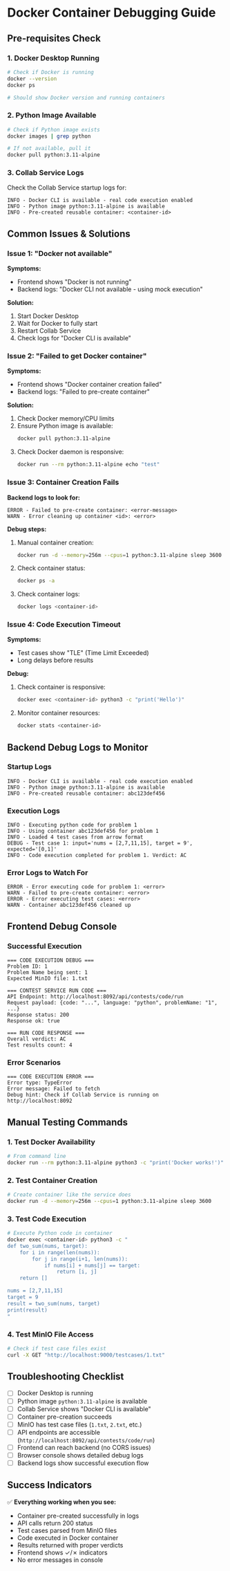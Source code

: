 # Docker Container Debugging Guide

## Pre-requisites Check

### 1. Docker Desktop Running
```bash
# Check if Docker is running
docker --version
docker ps

# Should show Docker version and running containers
```

### 2. Python Image Available
```bash
# Check if Python image exists
docker images | grep python

# If not available, pull it
docker pull python:3.11-alpine
```

### 3. Collab Service Logs
Check the Collab Service startup logs for:
```
INFO - Docker CLI is available - real code execution enabled
INFO - Python image python:3.11-alpine is available
INFO - Pre-created reusable container: <container-id>
```

## Common Issues & Solutions

### Issue 1: "Docker not available"
**Symptoms:**
- Frontend shows "Docker is not running"
- Backend logs: "Docker CLI not available - using mock execution"

**Solution:**
1. Start Docker Desktop
2. Wait for Docker to fully start
3. Restart Collab Service
4. Check logs for "Docker CLI is available"

### Issue 2: "Failed to get Docker container"
**Symptoms:**
- Frontend shows "Docker container creation failed"
- Backend logs: "Failed to pre-create container"

**Solution:**
1. Check Docker memory/CPU limits
2. Ensure Python image is available:
   ```bash
   docker pull python:3.11-alpine
   ```
3. Check Docker daemon is responsive:
   ```bash
   docker run --rm python:3.11-alpine echo "test"
   ```

### Issue 3: Container Creation Fails
**Backend logs to look for:**
```
ERROR - Failed to pre-create container: <error-message>
WARN - Error cleaning up container <id>: <error>
```

**Debug steps:**
1. Manual container creation:
   ```bash
   docker run -d --memory=256m --cpus=1 python:3.11-alpine sleep 3600
   ```
2. Check container status:
   ```bash
   docker ps -a
   ```
3. Check container logs:
   ```bash
   docker logs <container-id>
   ```

### Issue 4: Code Execution Timeout
**Symptoms:**
- Test cases show "TLE" (Time Limit Exceeded)
- Long delays before results

**Debug:**
1. Check container is responsive:
   ```bash
   docker exec <container-id> python3 -c "print('Hello')"
   ```
2. Monitor container resources:
   ```bash
   docker stats <container-id>
   ```

## Backend Debug Logs to Monitor

### Startup Logs
```
INFO - Docker CLI is available - real code execution enabled
INFO - Python image python:3.11-alpine is available  
INFO - Pre-created reusable container: abc123def456
```

### Execution Logs
```
INFO - Executing python code for problem 1
INFO - Using container abc123def456 for problem 1
INFO - Loaded 4 test cases from arrow format
DEBUG - Test case 1: input='nums = [2,7,11,15], target = 9', expected='[0,1]'
INFO - Code execution completed for problem 1. Verdict: AC
```

### Error Logs to Watch For
```
ERROR - Error executing code for problem 1: <error>
WARN - Failed to pre-create container: <error>
ERROR - Error executing test cases: <error>
WARN - Container abc123def456 cleaned up
```

## Frontend Debug Console

### Successful Execution
```
=== CODE EXECUTION DEBUG ===
Problem ID: 1
Problem Name being sent: 1
Expected MinIO file: 1.txt

=== CONTEST SERVICE RUN CODE ===
API Endpoint: http://localhost:8092/api/contests/code/run
Request payload: {code: "...", language: "python", problemName: "1", ...}
Response status: 200
Response ok: true

=== RUN CODE RESPONSE ===
Overall verdict: AC
Test results count: 4
```

### Error Scenarios
```
=== CODE EXECUTION ERROR ===
Error type: TypeError
Error message: Failed to fetch
Debug hint: Check if Collab Service is running on http://localhost:8092
```

## Manual Testing Commands

### 1. Test Docker Availability
```bash
# From command line
docker run --rm python:3.11-alpine python3 -c "print('Docker works!')"
```

### 2. Test Container Creation
```bash
# Create container like the service does
docker run -d --memory=256m --cpus=1 python:3.11-alpine sleep 3600
```

### 3. Test Code Execution
```bash
# Execute Python code in container
docker exec <container-id> python3 -c "
def two_sum(nums, target):
    for i in range(len(nums)):
        for j in range(i+1, len(nums)):
            if nums[i] + nums[j] == target:
                return [i, j]
    return []

nums = [2,7,11,15]
target = 9
result = two_sum(nums, target)
print(result)
"
```

### 4. Test MinIO File Access
```bash
# Check if test case files exist
curl -X GET "http://localhost:9000/testcases/1.txt"
```

## Troubleshooting Checklist

- [ ] Docker Desktop is running
- [ ] Python image `python:3.11-alpine` is available
- [ ] Collab Service shows "Docker CLI is available"
- [ ] Container pre-creation succeeds
- [ ] MinIO has test case files (`1.txt`, `2.txt`, etc.)
- [ ] API endpoints are accessible (`http://localhost:8092/api/contests/code/run`)
- [ ] Frontend can reach backend (no CORS issues)
- [ ] Browser console shows detailed debug logs
- [ ] Backend logs show successful execution flow

## Success Indicators

✅ **Everything working when you see:**
- Container pre-created successfully in logs
- API calls return 200 status
- Test cases parsed from MinIO files
- Code executed in Docker container
- Results returned with proper verdicts
- Frontend shows ✓/✗ indicators
- No error messages in console